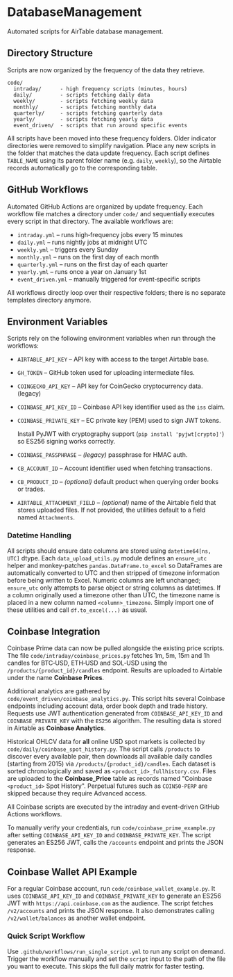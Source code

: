 # DatabaseManagement

Automated scripts for AirTable database management.

## Directory Structure

Scripts are now organized by the frequency of the data they retrieve.

```
code/
  intraday/      - high frequency scripts (minutes, hours)
  daily/         - scripts fetching daily data
  weekly/        - scripts fetching weekly data
  monthly/       - scripts fetching monthly data
  quarterly/     - scripts fetching quarterly data
  yearly/        - scripts fetching yearly data
  event_driven/  - scripts that run around specific events
```

All scripts have been moved into these frequency folders. Older indicator
directories were removed to simplify navigation. Place any new scripts in
the folder that matches the data update frequency. Each script defines
`TABLE_NAME` using its parent folder name (e.g. `daily`, `weekly`), so the
Airtable records automatically go to the corresponding table.

## GitHub Workflows

Automated GitHub Actions are organized by update frequency. Each workflow file
matches a directory under `code/` and sequentially executes every script in
that directory. The available workflows are:

* `intraday.yml` – runs high‑frequency jobs every 15 minutes
* `daily.yml` – runs nightly jobs at midnight UTC
* `weekly.yml` – triggers every Sunday
* `monthly.yml` – runs on the first day of each month
* `quarterly.yml` – runs on the first day of each quarter
* `yearly.yml` – runs once a year on January 1st
* `event_driven.yml` – manually triggered for event‑specific scripts

All workflows directly loop over their respective folders; there is no separate
templates directory anymore.

## Environment Variables

Scripts rely on the following environment variables when run through the
workflows:

* `AIRTABLE_API_KEY` – API key with access to the target Airtable base.
* `GH_TOKEN` – GitHub token used for uploading intermediate files.
* `COINGECKO_API_KEY` – API key for CoinGecko cryptocurrency data. (legacy)
* `COINBASE_API_KEY_ID` – Coinbase API key identifier used as the `iss` claim.
* `COINBASE_PRIVATE_KEY` – EC private key (PEM) used to sign JWT tokens.

  Install PyJWT with cryptography support (`pip install 'pyjwt[crypto]'`) so
  ES256 signing works correctly.

* `COINBASE_PASSPHRASE` – *(legacy)* passphrase for HMAC auth.
* `CB_ACCOUNT_ID` – Account identifier used when fetching transactions.
* `CB_PRODUCT_ID` – *(optional)* default product when querying order books or trades.
* `AIRTABLE_ATTACHMENT_FIELD` – *(optional)* name of the Airtable field that
  stores uploaded files. If not provided, the utilities default to a field
  named `Attachments`.

### Datetime Handling

All scripts should ensure date columns are stored using `datetime64[ns, UTC]`
dtype. Each `data_upload_utils.py` module defines an `ensure_utc` helper and
monkey-patches `pandas.DataFrame.to_excel` so DataFrames are automatically
converted to UTC and then stripped of timezone information before being written
to Excel. Numeric columns are left unchanged; `ensure_utc` only attempts to
parse object or string columns as datetimes. If a column originally used a
timezone other than UTC, the timezone name is placed in a new column named
`<column>_timezone`. Simply import one of these utilities and call
`df.to_excel(...)` as usual.

## Coinbase Integration

Coinbase Prime data can now be pulled alongside the existing price scripts.
The file `code/intraday/coinbase_prices.py` fetches 1m, 5m, 15m and 1h
candles for BTC‑USD, ETH‑USD and SOL‑USD using the
`/products/{product_id}/candles` endpoint. Results are uploaded to Airtable
under the name **Coinbase Prices**.

Additional analytics are gathered by
`code/event_driven/coinbase_analytics.py`. This script hits several Coinbase
endpoints including account data, order book depth and trade history. Requests
use JWT authentication generated from `COINBASE_API_KEY_ID` and
`COINBASE_PRIVATE_KEY` with the `ES256` algorithm. The resulting data is stored
in Airtable as **Coinbase Analytics**.


Historical OHLCV data for **all** online USD spot markets is collected by
`code/daily/coinbase_spot_history.py`. The script calls `/products` to discover
every available pair, then downloads all available daily candles (starting from
2015) via `/products/{product_id}/candles`. Each dataset is sorted
chronologically and saved as `<product_id>_fullhistory.csv`. Files are uploaded
to the **Coinbase_Price** table as records named "Coinbase `<product_id>` Spot
History". Perpetual futures such as `COIN50-PERP` are skipped because they
require Advanced access.

All Coinbase scripts are executed by the intraday and event-driven GitHub Actions
workflows.

To manually verify your credentials, run `code/coinbase_prime_example.py` after
setting `COINBASE_API_KEY_ID` and `COINBASE_PRIVATE_KEY`. The script generates
an ES256 JWT, calls the `/accounts` endpoint and prints the JSON response.



## Coinbase Wallet API Example

For a regular Coinbase account, run `code/coinbase_wallet_example.py`. It uses
`COINBASE_API_KEY_ID` and `COINBASE_PRIVATE_KEY` to generate an ES256 JWT with
`https://api.coinbase.com` as the audience. The script fetches `/v2/accounts`
and prints the JSON response. It also demonstrates calling
`/v2/wallet/balances` as another wallet endpoint.

### Quick Script Workflow

Use `.github/workflows/run_single_script.yml` to run any script on demand. Trigger the workflow manually and set the `script` input to the path of the file you want to execute. This skips the full daily matrix for faster testing.
